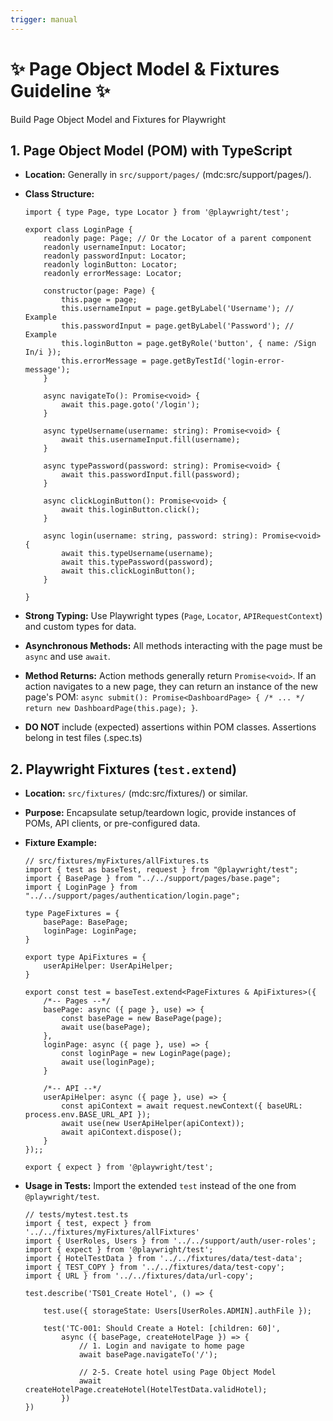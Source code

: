 ```yaml
---
trigger: manual
---
```


# ✨ Page Object Model & Fixtures Guideline ✨

Build Page Object Model and Fixtures for Playwright

## 1. Page Object Model (POM) with TypeScript

- **Location:** Generally in `src/support/pages/` (mdc:src/support/pages/).
- **Class Structure:**
    
    ```tsx
    import { type Page, type Locator } from '@playwright/test';
    
    export class LoginPage {
        readonly page: Page; // Or the Locator of a parent component
        readonly usernameInput: Locator;
        readonly passwordInput: Locator;
        readonly loginButton: Locator;
        readonly errorMessage: Locator;
    
        constructor(page: Page) {
            this.page = page;
            this.usernameInput = page.getByLabel('Username'); // Example
            this.passwordInput = page.getByLabel('Password'); // Example
            this.loginButton = page.getByRole('button', { name: /Sign In/i });
            this.errorMessage = page.getByTestId('login-error-message');
        }
    
        async navigateTo(): Promise<void> {
            await this.page.goto('/login');
        }
    
        async typeUsername(username: string): Promise<void> {
            await this.usernameInput.fill(username);
        }
    
        async typePassword(password: string): Promise<void> {
            await this.passwordInput.fill(password);
        }
    
        async clickLoginButton(): Promise<void> {
            await this.loginButton.click();
        }
    
        async login(username: string, password: string): Promise<void> {
            await this.typeUsername(username);
            await this.typePassword(password);
            await this.clickLoginButton();
        }
    
    }
    
    ```
    
- **Strong Typing:** Use Playwright types (`Page`, `Locator`, `APIRequestContext`) and custom types for data.
- **Asynchronous Methods:** All methods interacting with the page must be `async` and use `await`.
- **Method Returns:** Action methods generally return `Promise<void>`. If an action navigates to a new page, they can return an instance of the new page's POM: `async submit(): Promise<DashboardPage> { /* ... */ return new DashboardPage(this.page); }`.
- **DO NOT** include (expected) assertions within POM classes. Assertions belong in test files (.spec.ts)

## 2. Playwright Fixtures (`test.extend`)

- **Location:** `src/fixtures/` (mdc:src/fixtures/) or similar.
- **Purpose:** Encapsulate setup/teardown logic, provide instances of POMs, API clients, or pre-configured data.
- **Fixture Example:**
    
    ```tsx
    // src/fixtures/myFixtures/allFixtures.ts
    import { test as baseTest, request } from "@playwright/test";
    import { BasePage } from "../../support/pages/base.page";
    import { LoginPage } from "../../support/pages/authentication/login.page";
    
    type PageFixtures = {
        basePage: BasePage;
        loginPage: LoginPage;
    }
    
    export type ApiFixtures = {
        userApiHelper: UserApiHelper;
    }
    
    export const test = baseTest.extend<PageFixtures & ApiFixtures>({
        /*-- Pages --*/
        basePage: async ({ page }, use) => {
            const basePage = new BasePage(page);
            await use(basePage);
        },
        loginPage: async ({ page }, use) => {
            const loginPage = new LoginPage(page);
            await use(loginPage);
        }
      
        /*-- API --*/
        userApiHelper: async ({ page }, use) => {
            const apiContext = await request.newContext({ baseURL: process.env.BASE_URL_API });
            await use(new UserApiHelper(apiContext));
            await apiContext.dispose();
        }
    });;
    
    export { expect } from '@playwright/test';
    ```
    
- **Usage in Tests:** Import the extended `test` instead of the one from `@playwright/test`.
    
    ```tsx
    // tests/mytest.test.ts
    import { test, expect } from '../../fixtures/myFixtures/allFixtures'
    import { UserRoles, Users } from '../../support/auth/user-roles';
    import { expect } from '@playwright/test';
    import { HotelTestData } from '../../fixtures/data/test-data';
    import { TEST_COPY } from '../../fixtures/data/test-copy';
    import { URL } from '../../fixtures/data/url-copy';
    
    test.describe('TS01_Create Hotel', () => {
    
        test.use({ storageState: Users[UserRoles.ADMIN].authFile });
    
        test('TC-001: Should Create a Hotel: [children: 60]',
            async ({ basePage, createHotelPage }) => {
                // 1. Login and navigate to home page
                await basePage.navigateTo('/');
    
                // 2-5. Create hotel using Page Object Model
                await createHotelPage.createHotel(HotelTestData.validHotel);
            })
    })
    ```